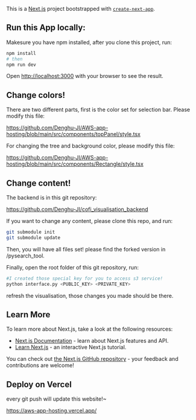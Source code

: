 This is a [Next.js](https://nextjs.org/) project bootstrapped with [`create-next-app`](https://github.com/vercel/next.js/tree/canary/packages/create-next-app).

## Run this App locally:

Makesure you have npm installed, after you clone this project, run:

```bash
npm install
# then
npm run dev
```

Open [http://localhost:3000](http://localhost:3000) with your browser to see the result.

## Change colors!

There are two different parts, first is the color set for selection bar. Please modify this file:

https://github.com/Denghu-JI/AWS-app-hosting/blob/main/src/components/topPanel/style.tsx

For changing the tree and background color, please modify this file:

https://github.com/Denghu-JI/AWS-app-hosting/blob/main/src/components/Rectangle/style.tsx

## Change content!

The backend is in this git repository:

https://github.com/Denghu-JI/cofi_visualisation_backend

If you want to change any content, please clone this repo, and run:

```bash
git submodule init
git submodule update
```

Then, you will have all files set! please find the forked version in /pysearch_tool.

Finally, open the root folder of this git repository, run:

```bash
#I created those special key for you to access s3 service!
python interface.py <PUBLIC_KEY> <PRIVATE_KEY>
```

refresh the visualisation, those changes you made should be there.

## Learn More

To learn more about Next.js, take a look at the following resources:

- [Next.js Documentation](https://nextjs.org/docs) - learn about Next.js features and API.
- [Learn Next.js](https://nextjs.org/learn) - an interactive Next.js tutorial.

You can check out [the Next.js GitHub repository](https://github.com/vercel/next.js/) - your feedback and contributions are welcome!

## Deploy on Vercel

every git push will update this website!~

https://aws-app-hosting.vercel.app/
